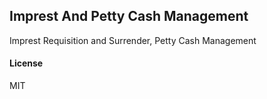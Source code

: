 ## Imprest And Petty Cash Management

Imprest Requisition and Surrender, Petty Cash Management

#### License

MIT